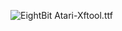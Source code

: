 ![EightBit Atari-Xftool.ttf](https://github.com/ChoccyHobNob/EightBit-Atari-Fonts/blob/master/X/EightBit%20Atari-Xftool-sample.png "EightBit Atari-Xftool.ttf")